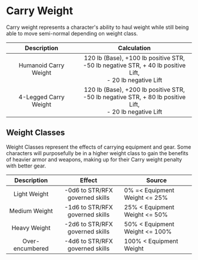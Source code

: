 # Carry Weight

Carry weight represents a character's ability to haul weight while still being able to move semi-normal depending on weight class.

|      Description      |                                                     Calculation                                                     |
| :--------------------: | :-----------------------------------------------------------------------------------------------------------------: |
| Humanoid Carry Weight | 120 lb (Base), +100 lb positive STR,<br />-50 lb negative STR, + 40 lb positive Lift,<br />- 20 lb negative Lift |
| 4-Legged Carry Weight | 120 lb (Base), +200 lb positive STR,<br />-50 lb negative STR, + 80 lb positive Lift,<br />- 20 lb negative Lift |

## Weight Classes

Weight Classes represent the effects of carrying equipment and gear. Some characters will purposefully be in a higher weight class to gain the benefits of heavier armor and weapons, making up for their Carry weight penalty with better gear.

|   Description   |             Effect             | Source                         |
| :-------------: | :-----------------------------: | ------------------------------ |
|  Light Weight  | -0d6 to STR/RFX governed skills | 0% =< Equipment Weight <= 25% |
|  Medium Weight  | -1d6 to STR/RFX governed skills | 25% < Equipment Weight <= 50%  |
|  Heavy Weight  | -2d6 to STR/RFX governed skills | 50% < Equipment Weight <= 100% |
| Over-encumbered | -4d6 to STR/RFX governed skills | 100% < Equipment Weight        |
